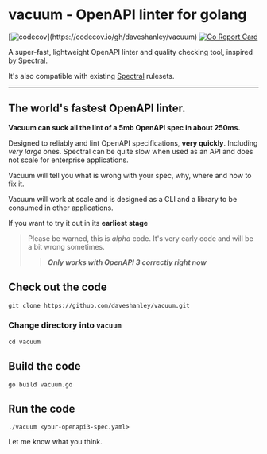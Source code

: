# vacuum - OpenAPI linter for golang
[![codecov](https://codecov.io/gh/daveshanley/vacuum/branch/main/graph/badge.svg?)](https://codecov.io/gh/daveshanley/vacuum)
[![Go Report Card](https://goreportcard.com/badge/github.com/daveshanley/vacuum)](https://goreportcard.com/report/github.com/daveshanley/vacuum)

A super-fast, lightweight OpenAPI linter and quality checking tool, inspired by [Spectral](https://github.com/stoplightio/spectral).

It's also compatible with existing [Spectral](https://github.com/stoplightio/spectral) rulesets.

---

## The world's fastest OpenAPI linter. 

**Vacuum can suck all the lint of a 5mb OpenAPI spec in about 250ms.**

Designed to reliably and lint OpenAPI specifications, **very quickly**. Including _very large_ ones. Spectral can be quite slow
when used as an API and does not scale for enterprise applications.

Vacuum will tell you what is wrong with your spec, why, where and how to fix it. 

Vacuum will work at scale and is designed as a CLI and a library to be consumed in other applications.

If you want to try it out in its **earliest stage**

> Please be warned, this is _alpha_ code. It's
> very early code and will be a bit wrong sometimes.
>> **_Only works with OpenAPI 3 correctly right now_**


## Check out the code

```
git clone https://github.com/daveshanley/vacuum.git
```
### Change directory into `vacuum`

```
cd vacuum
```

## Build the code

```
go build vacuum.go
```

## Run the code

```
./vacuum <your-openapi3-spec.yaml>
```

Let me know what you think.